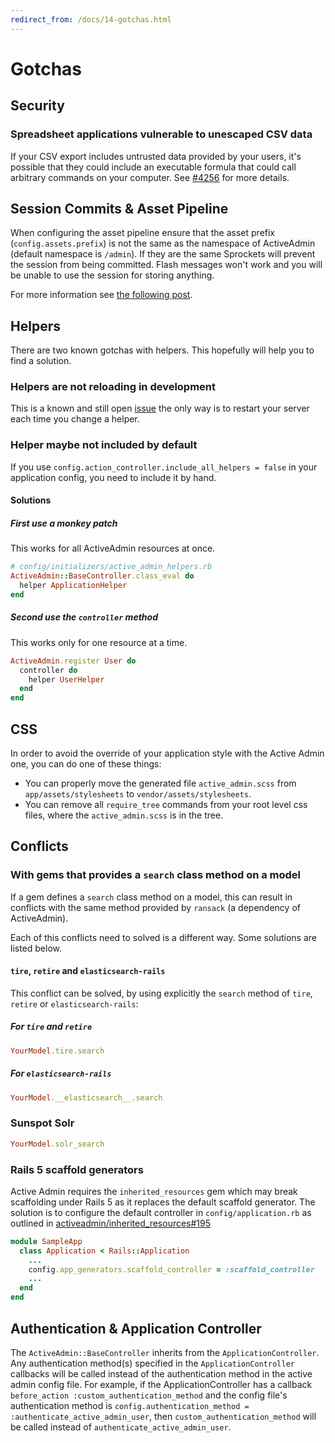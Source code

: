 ```yaml
---
redirect_from: /docs/14-gotchas.html
---
```


# Gotchas

## Security

### Spreadsheet applications vulnerable to unescaped CSV data

If your CSV export includes untrusted data provided by your users, it's possible
that they could include an executable formula that could call arbitrary commands
on your computer. See
[#4256](https://github.com/activeadmin/activeadmin/issues/4256) for more
details.

## Session Commits & Asset Pipeline

When configuring the asset pipeline ensure that the asset prefix
(`config.assets.prefix`) is not the same as the namespace of ActiveAdmin
(default namespace is `/admin`). If they are the same Sprockets will prevent the
session from being committed. Flash messages won't work and you will be unable to
use the session for storing anything.

For more information see [the following
post](http://www.intridea.com/blog/2013/3/20/rails-assets-prefix-may-disable-your-session).

## Helpers

There are two known gotchas with helpers. This hopefully will help you to
find a solution.

### Helpers are not reloading in development

This is a known and still open
[issue](https://github.com/activeadmin/activeadmin/issues/697) the only way is
to restart your server each time you change a helper.

### Helper maybe not included by default

If you use `config.action_controller.include_all_helpers = false` in your
application config, you need to include it by hand.

#### Solutions

##### First use a monkey patch

This works for all ActiveAdmin resources at once.

```ruby
# config/initializers/active_admin_helpers.rb
ActiveAdmin::BaseController.class_eval do
  helper ApplicationHelper
end
```

##### Second use the `controller` method

This works only for one resource at a time.

```ruby
ActiveAdmin.register User do
  controller do
    helper UserHelper
  end
end
```

## CSS

In order to avoid the override of your application style with the Active Admin
one, you can do one of these things:

* You can properly move the generated file `active_admin.scss` from
  `app/assets/stylesheets` to `vendor/assets/stylesheets`.
* You can remove all `require_tree` commands from your root level css files,
  where the `active_admin.scss` is in the tree.

## Conflicts

### With gems that provides a `search` class method on a model

If a gem defines a `search` class method on a model, this can result in conflicts
with the same method provided by `ransack` (a dependency of ActiveAdmin).

Each of this conflicts need to solved is a different way. Some solutions are
listed below.

#### `tire`, `retire` and `elasticsearch-rails`

This conflict can be solved, by using explicitly the `search` method of `tire`,
`retire` or `elasticsearch-rails`:

##### For `tire` and `retire`

```ruby
YourModel.tire.search
```

##### For `elasticsearch-rails`

```ruby
YourModel.__elasticsearch__.search
```

### Sunspot Solr

```ruby
YourModel.solr_search
```

### Rails 5 scaffold generators

Active Admin requires the `inherited_resources` gem which may break scaffolding
under Rails 5 as it replaces the default scaffold generator. The solution is to
configure the default controller in `config/application.rb` as outlined in
[activeadmin/inherited_resources#195](https://github.com/activeadmin/inherited_resources/issues/195)

```ruby
module SampleApp
  class Application < Rails::Application
    ...
    config.app_generators.scaffold_controller = :scaffold_controller
    ...
  end
end
```

## Authentication & Application Controller

The `ActiveAdmin::BaseController` inherits from the `ApplicationController`. Any
authentication method(s) specified in the `ApplicationController` callbacks will
be called instead of the authentication method in the active admin config file.
For example, if the ApplicationController has a callback `before_action
:custom_authentication_method` and the config file's authentication method is
`config.authentication_method = :authenticate_active_admin_user`, then
`custom_authentication_method` will be called instead of
`authenticate_active_admin_user`.
